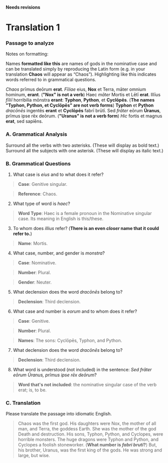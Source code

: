 **Needs revisions**

# Translation 1

### **Passage to analyze**

Notes on formatting:

Names **formatted like this** are names of gods in the nominative case and can be translated simply by reproducing the Latin form (e.g. in your translation **Chaos** will appear as “Chaos”).
Highlighting like this indicates words referred to in grammatical questions.

*Chaos* prīmus deōrum **erat**.
*Fīliae* eius, **Nox** et Terra, māter omnium hominum, **erant**. (**"Nox" is not a verb**)
Haec *māter* Mortis et Lētī **erat**.
Illīus *fīliī* horribilia mōnstra **erant**: **Typhon**, **Python**, et **Cyclōpēs**.  (**The names "Typhon, Python, et Cyclōpēs" are not verb forms**)
**Typhon** et **Python** *dracōnēs* ingentēs **erant** et **Cyclōpēs** fabrī brūtī.
Sed *frāter* eōrum **Ūranus**, prīmus ipse rēx deōrum. (**"Uranus" is not a verb form**)
*Hic* fortis et magnus **erat**, sed sapiēns.

### **A. Grammatical Analysis**

Surround all the verbs with two asterisks. (These will display as bold text.)
Surround all the subjects with one asterisk. (These will display as italic text.)

### **B. Grammatical Questions**

1. What case is *eius* and to what does it refer?
> **Case**: Genitive singular.

> **Reference**: Chaos.

2. What type of word is *haec*?
> **Word Type**: Haec is a female pronoun in the Nominative singular case. Its meaning in English is this/these.

3. To whom does *illius* refer? (**There is an even *closer* name that it could refer to.**)
> **Name**: Mortis.

4. What case, number, and gender is *monstra*?
> **Case**: Nominative.  

> **Number**: Plural.

> **Gender**: Neuter.

5. What declension does the word *dracōnēs* belong to?
> **Declension**: Third declension.

6. What case and number is *eorum* and to whom does it refer?
> **Case**: Genitive.

> **Number**: Plural.

> **Names**: The sons: Cyclōpēs, Typhon, and Python.

7. What declension does the word *dracōnēs* belong to?
> **Declension**: Third declension.

8. What word is understood (not included) in the sentence: *Sed frāter eōrum Ūranus, prīmus ipse rēx deōrum*?
> **Word that's not included**: the nominative singular case of the verb erat; is, to be.

### **C. Translation**

Please translate the passage into idiomatic English.
> Chaos was the first god.
His daughters were Nox, the mother of all man, and Terra, the goddess Earth.
She was the mother of the god Death and destruction.
His sons, Typhon, Python, and Cyclopes, were horrible monsters.
The huge dragons were Typhon and Python, and Cyclopes a foolish stoneworker. (**What number is *fabri bruti*?**)
But, his brother, Uranus, was the first king of the gods.
He was strong and large, but wise.

